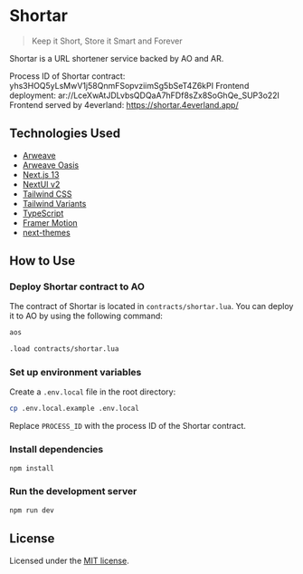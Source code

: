 # Shortar

> Keep it Short, Store it Smart and Forever

Shortar is a URL shortener service backed by AO and AR.

Process ID of Shortar contract: yhs3HOQ5yLsMwV1j58QnmFSopvziimSg5bSeT4Z6kPI
Frontend deployment: ar://LceXwAtJDLvbsQDQaA7hFDf8sZx8SoGhQe_SUP3o22I
Frontend served by 4everland: https://shortar.4everland.app/

## Technologies Used

- [Arweave](https://www.arweave.org/)
- [Arweave Oasis](https://github.com/permaweb/ao)
- [Next.js 13](https://nextjs.org/docs/getting-started)
- [NextUI v2](https://nextui.org/)
- [Tailwind CSS](https://tailwindcss.com/)
- [Tailwind Variants](https://tailwind-variants.org)
- [TypeScript](https://www.typescriptlang.org/)
- [Framer Motion](https://www.framer.com/motion/)
- [next-themes](https://github.com/pacocoursey/next-themes)

## How to Use

### Deploy Shortar contract to AO

The contract of Shortar is located in `contracts/shortar.lua`. You can deploy it to AO by using the following command:

```bash
aos

.load contracts/shortar.lua
```

### Set up environment variables

Create a `.env.local` file in the root directory:

```bash
cp .env.local.example .env.local
```

Replace `PROCESS_ID` with the process ID of the Shortar contract.

### Install dependencies

```bash
npm install
```

### Run the development server

```bash
npm run dev
```

## License

Licensed under the [MIT license](https://github.com/Soptq/shortar/blob/main/LICENSE).